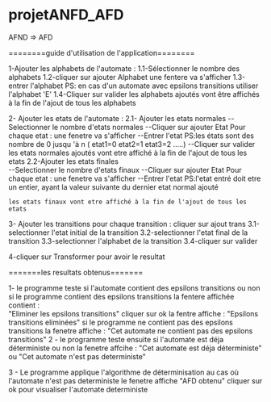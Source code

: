 # projetANFD_AFD
AFND => AFD

========guide d'utilisation de l'application========

1-Ajouter les alphabets de l'automate :
	1.1-Sélectionner le nombre des alphabets
	1.2-cliquer sur ajouter Alphabet
   une fentere va s'afficher 
	1.3-entrer l'alphabet 
        PS: en cas d'un automate avec epsilons transitions 
	utiliser l'alphabet 'E' 
	1.4-Cliquer sur valider
   les alphabets ajoutés vont être affichés à la fin de l'ajout de tous les alphabets

2- Ajouter les etats de l'automate :
	2.1- Ajouter les etats normales
	   --Selectionner le nombre d'etats normales
	   --Cliquer sur ajouter Etat
	Pour chaque etat :
 	une fenetre va s'afficher
	   --Entrer l'etat
	PS:les états  sont des nombre de 0 jusqu 'à n  ( etat1=0 etat2=1 etat3=2 .....)
	   --Cliquer sur valider
	les etats normales ajoutés vont etre affiché à la fin de l'ajout de tous les etats
	2.2-Ajouter les etats finales	
	   --Selectionner le nombre d'etats finaux
	   --Cliquer sur ajouter Etat
 	Pour chaque etat :
	une fenetre va s'afficher
	   --Entrer l'etat
	PS:l'etat entré doit etre un entier, ayant la valeur suivante du dernier
	etat normal ajouté
	
	les etats finaux vont etre affiché à la fin de l'ajout de tous les etats
3- Ajouter les transitions
pour chaque transition :
cliquer sur ajout trans
	3.1-selectionner l'etat  initial de la transition
	3.2-selectionner l'etat final de la transition
	3.3-selectionner l'alphabet de la transition
	3.4-cliquer sur valider

4-cliquer sur Transformer pour avoir le resultat


=======les resultats obtenus=======

 1- le programme teste si l'automate contient des epsilons transitions ou non
    si le programme contient des epsilons transitions la fentere affichée contient :  
        "Eliminer les epsilons transitions" 
	cliquer sur ok
	la fentre affiche : 
        "Epsilons transitions eliminées"
    si le programme ne contient pas des epsilons transitions la fenetre affiche :
	"Cet automate ne contient pas des epsilons transitions"
2 - le programme teste ensuite si l'automate est déja déterministe ou non
     la fenetre affcihe :
     "Cet automate est déja déterministe"
	ou
     "Cet automate n'est pas deterministe"

3 - Le programme applique l'algorithme de déterminisation au cas où l'automate n'est pas deterministe
    le fenetre affiche 
    "AFD obtenu"
    cliquer sur ok pour visualiser l'automate deterministe



